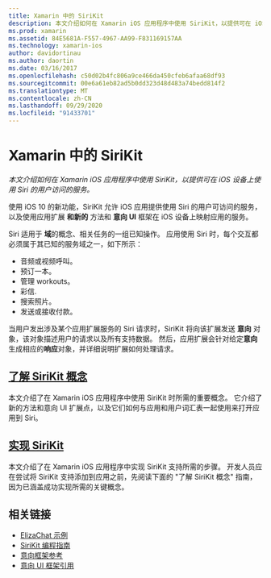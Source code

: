 ```yaml
---
title: Xamarin 中的 SiriKit
description: 本文介绍如何在 Xamarin iOS 应用程序中使用 SiriKit，以提供可在 iOS 设备上使用 Siri 的用户访问的服务。
ms.prod: xamarin
ms.assetid: 84E5681A-F557-4967-AA99-F831169157AA
ms.technology: xamarin-ios
author: davidortinau
ms.author: daortin
ms.date: 03/16/2017
ms.openlocfilehash: c50d02b4fc806a9ce466da450cfeb6afaa68df93
ms.sourcegitcommit: 00e6a61eb82ad5b0dd323d48d483a74bedd814f2
ms.translationtype: MT
ms.contentlocale: zh-CN
ms.lasthandoff: 09/29/2020
ms.locfileid: "91433701"
---
```

# <a name="sirikit-in-xamarinios"></a>Xamarin 中的 SiriKit

_本文介绍如何在 Xamarin iOS 应用程序中使用 SiriKit，以提供可在 iOS 设备上使用 Siri 的用户访问的服务。_

使用 iOS 10 的新功能，SiriKit 允许 iOS 应用提供使用 Siri 的用户可访问的服务，以及使用应用扩展 **和新的** 方法和 **意向 UI** 框架在 iOS 设备上映射应用的服务。

Siri 适用于 **域**的概念、相关任务的一组已知操作。 应用使用 Siri 时，每个交互都必须属于其已知的服务域之一，如下所示：

- 音频或视频呼叫。
- 预订一本。
- 管理 workouts。
- 彩信.
- 搜索照片。
- 发送或接收付款。

当用户发出涉及某个应用扩展服务的 Siri 请求时，SiriKit 将向该扩展发送 **意向** 对象，该对象描述用户的请求以及所有支持数据。 然后，应用扩展会针对给定**意向**生成相应的**响应**对象，并详细说明扩展如何处理请求。

## <a name="understanding-sirikit-concepts"></a>[了解 SiriKit 概念](~/ios/platform/sirikit/understanding-sirikit.md)

本文介绍了在 Xamarin iOS 应用程序中使用 SiriKit 时所需的重要概念。 它介绍了新的方法和意向 UI 扩展点，以及它们如何与应用和用户词汇表一起使用来打开应用到 Siri。

## <a name="implementing-sirikit"></a>[实现 SiriKit](~/ios/platform/sirikit/implementing-sirikit.md)

本文介绍了在 Xamarin iOS 应用程序中实现 SiriKit 支持所需的步骤。 开发人员应在尝试将 SiriKit 支持添加到应用之前，先阅读下面的 "了解 SiriKit 概念" 指南，因为已涵盖成功实现所需的关键概念。

## <a name="related-links"></a>相关链接

- [ElizaChat 示例](/samples/xamarin/ios-samples/ios10-elizachat)
- [SiriKit 编程指南](https://developer.apple.com/library/prerelease/content/documentation/Intents/Conceptual/SiriIntegrationGuide/index.html)
- [意向框架参考](https://developer.apple.com/reference/intents)
- [意向 UI 框架引用](https://developer.apple.com/reference/intentsui)